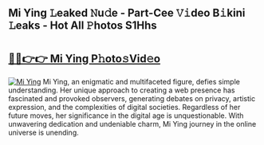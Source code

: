 ## Mi Ying 𝙻eaked 𝙽u𝚍e - Part-Cee 𝚅𝚒deo B𝚒kini 𝙻eaks - Hot All 𝙿hotos S1Hhs

# <h2><a href="http://ld3sny.urlbe.top/?page=Mi+Ying">🔗🔗👉👉 Mi Ying P𝚑oto𝚜Vid𝚎o</a></h2>

[![Mi Ying](https://i.imgur.com/eBuTRDB.gif)](http://ld3sny.urlbe.top/?page=Mi+Ying)
Mi Ying, an enigmatic and multifaceted figure, defies simple understanding. Her unique approach to creating a web presence has fascinated and provoked observers, generating debates on privacy, artistic expression, and the complexities of digital societies. Regardless of her future moves, her significance in the digital age is unquestionable. With unwavering dedication and undeniable charm, Mi Ying journey in the online universe is unending.
